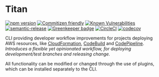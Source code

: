 # Titan

[![npm version](https://badge.fury.io/js/%40titan%2Fcli.svg)](https://badge.fury.io/js/%40titan%2Fcli)
[![Commitizen friendly](https://img.shields.io/badge/commitizen-friendly-brightgreen.svg)](http://commitizen.github.io/cz-cli/)
[![Known Vulnerabilities](https://snyk.io/test/github/davidkelley/titan/badge.svg?targetFile=package.json)](https://snyk.io/test/github/davidkelley/titan?targetFile=package.json)
[![semantic-release](https://img.shields.io/badge/%20%20%F0%9F%93%A6%F0%9F%9A%80-semantic--release-e10079.svg)](https://github.com/semantic-release/semantic-release)
[![Greenkeeper badge](https://badges.greenkeeper.io/davidkelley/titan.svg)](https://greenkeeper.io/)
[![CircleCI](https://circleci.com/gh/davidkelley/titan/tree/master.svg?style=shield)](https://circleci.com/gh/davidkelley/titan/tree/master)
[![codecov](https://codecov.io/gh/davidkelley/titan/branch/master/graph/badge.svg)](https://codecov.io/gh/davidkelley/titan)

CLI providing developer workflow improvements for projects deploying AWS resources, like [CloudFormation](#), [CodeBuild](#) and [CodePipeline](#). _Introduces a flexible yet opinionated workflow, for deploying development/test branches and releasing change._

All functionality can be modified or changed through the use of plugins, which can be installed separately to the CLI.
